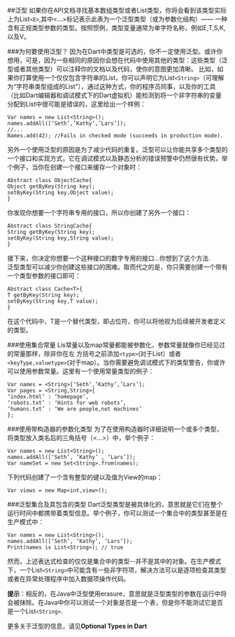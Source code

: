 ##泛型
如果你在API文档寻找基本数组类型或者List类型，你将会看到该类型实际上为List`<E>`,其中<...>标记表示此表为一个泛型类型（或为参数化结构）—— 一种含有正规类型参数的类型。按照惯例，类型变量通常为单字符名称，例如E,T,S,K,以及V。

###为何要使用泛型？
因为在Dart中类型是可选的，你不一定使用泛型。或许你想用，可是，因为一些相同的原因你会想在代码中使用其他的类型：这些类型（泛型或者其他类型）可以注释你的文档以及代码，使你的意图更加清晰。
比如，如果你打算使用一个仅仅包含字符串的List，你可以声明它为List`<String>`（可理解为“字符串类型组成的List”），通过这种方式，你的程序员同事，以及你的工具（比如Dart编辑器和调试模式下的Dart虚拟机）能检测到将一个非字符串的变量分配到List中很可能是错误的，这里给出一个样例：  

~~~   
Var names = new List<String>();   
names.addAll([‘Seth’,’Kathy’,’Lars’]);  
//...   
Names.add(42); //Fails in checked mode (succeeds in production mode).  
~~~   
另外一个使用泛型的原因是为了减少代码的重复。泛型可以让你能共享多个类型的一个接口和实现方式，它在调试模式以及静态分析的错误预警中仍然很有优势。举个例子，当你在创建一个接口来缓存一个对象时： 
  
~~~
Abstract class ObjectCache{   
Object getByKey(String key);   
setByKey(String key,Object value);   
}   
~~~   
你发现你想要一个字符串专用的接口，所以你创建了另外一个接口：

~~~
Abstract class StringCache{
String getByKey(String key);
setByKey(String key,String value);
}
~~~
接下来，你决定你想要一个这种接口的数字专用的接口...你想到了这个方法.   
泛型类型可以减少你创建这些接口的困难。取而代之的是，你只需要创建一个带有一个类型参数的接口即可：

~~~
Abstract class Cache<T>{
T getByKey(String key);
setByKey(String key,T value);
}
~~~
在这个代码中，T是一个替代类型，即占位符，你可以将他视为后续被开发者定义的类型。

###使用集合常量
Lis常量以及map常量都能被参数化，参数常量就像你已经见过的常量那样，除非你在左
方括号之前添加`<type>`(对于List）或者`<keyType,valuetype>`(对于map）。当你需要避免调试模式下的类型警告，你或许可以使用参数常量。这里有一个使用常量类型的例子：

~~~
Var names = <String>[‘Seth’,’Kathy’,’Lars’];
Var pages = <String,String>{
‘index.html’ : ‘homepage’,
‘robots.txt’ : ‘Hints for web robots’,
‘humans.txt’ : ‘We are people,not machines’
};
~~~
###使用带构造器的参数化类型
为了在使用构造器时详细说明一个或多个类型，将类型放入类名后的三角括号（<...>）中，举个例子：

~~~
Var names = new List<String>();
names.addAll([‘Seth’, ‘Kathy’ , ‘Lars’]);
Var nameSet = new Set<String>.from(names);
~~~
下列代码创建了一个含有整型的键以及值为View的map：

~~~
Var views = new Map<int,view>();
~~~

###泛型集合及其包含的类型
Dart泛型类型是被具体化的，意思就是它们在整个运行时间中都携带着类型信息。举个例子，你可以测试一个集合中的类型甚至是在生产模式中：

~~~
Var names = new List<String>();
names.addAll([‘Seth’, ‘Kathy’, ‘Lars’]);
Print(names is List<String>); // true
~~~
然而，上述表达式检查的仅仅是集合中的类型--并不是其中的对象。在生产模式下，一个List`<String>`中可能含有一些非字符项，解决方法可以是逐项检查其类型或者在异常处理程序中加入数据项操作代码。  

**提示**：相反的，在Java中泛型使用erasure，意思就是泛型类型的参数在运行中将会被抹除。在Java中你可以测试一个对象是否是一个表，但是你不能测试它是否是一个List`<String>`.

更多关于泛型的信息，请见**Optional Types in Dart**

